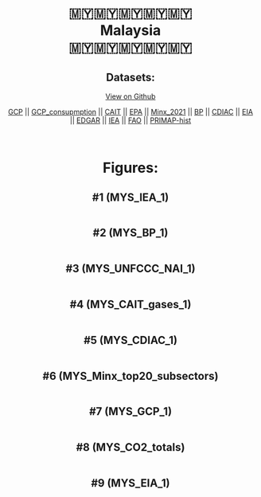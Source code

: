 
<center>
<h1 align="center">
🇲🇾🇲🇾🇲🇾🇲🇾🇲🇾
<br>
Malaysia
<br>
🇲🇾🇲🇾🇲🇾🇲🇾🇲🇾
</h1>
<h2>Datasets:</h2>
<p><a href="https://github.com/dquintani/GreenhouseData/tree/master/country_data/MYS_Malaysia/data">View on Github</a>
<br></p><p><a href="data/MYS_GCP.csv">GCP</a> || <a href="data/MYS_GCP_consupmption.csv">GCP_consupmption</a> || <a href="data/MYS_CAIT.csv">CAIT</a> || <a href="data/MYS_EPA.csv">EPA</a> || <a href="data/MYS_Minx_2021.csv">Minx_2021</a> || <a href="data/MYS_BP.csv">BP</a> || <a href="data/MYS_CDIAC.csv">CDIAC</a> || <a href="data/MYS_EIA.csv">EIA</a> || <a href="data/MYS_EDGAR.csv">EDGAR</a> || <a href="data/MYS_IEA.csv">IEA</a> || <a href="data/MYS_FAO.csv">FAO</a> || <a href="data/MYS_PRIMAP-hist.csv">PRIMAP-hist</a></p><p><br></p>
<h1>Figures:</h1><h2>#1 (MYS_IEA_1)</h2>
<p><img alt="" src="figures/MYS_IEA_1.png" /></p><h2>#2 (MYS_BP_1)</h2>
<p><img alt="" src="figures/MYS_BP_1.png" /></p><h2>#3 (MYS_UNFCCC_NAI_1)</h2>
<p><img alt="" src="figures/MYS_UNFCCC_NAI_1.png" /></p><h2>#4 (MYS_CAIT_gases_1)</h2>
<p><img alt="" src="figures/MYS_CAIT_gases_1.png" /></p><h2>#5 (MYS_CDIAC_1)</h2>
<p><img alt="" src="figures/MYS_CDIAC_1.png" /></p><h2>#6 (MYS_Minx_top20_subsectors)</h2>
<p><img alt="" src="figures/MYS_Minx_top20_subsectors.png" /></p><h2>#7 (MYS_GCP_1)</h2>
<p><img alt="" src="figures/MYS_GCP_1.png" /></p><h2>#8 (MYS_CO2_totals)</h2>
<p><img alt="" src="figures/MYS_CO2_totals.png" /></p><h2>#9 (MYS_EIA_1)</h2>
<p><img alt="" src="figures/MYS_EIA_1.png" /></p>
